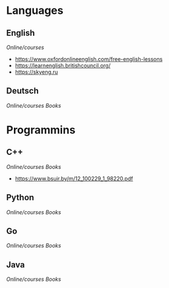 # Languages
## English
*Online/courses*
- https://www.oxfordonlineenglish.com/free-english-lessons
- https://learnenglish.britishcouncil.org/
- https://skyeng.ru

## Deutsch
*Online/courses*
*Books*

# Programmins
## C++ 
*Online/courses*
*Books*
- https://www.bsuir.by/m/12_100229_1_98220.pdf

## Python
*Online/courses*
*Books*

## Go
*Online/courses*
*Books*

## Java
*Online/courses*
*Books*
